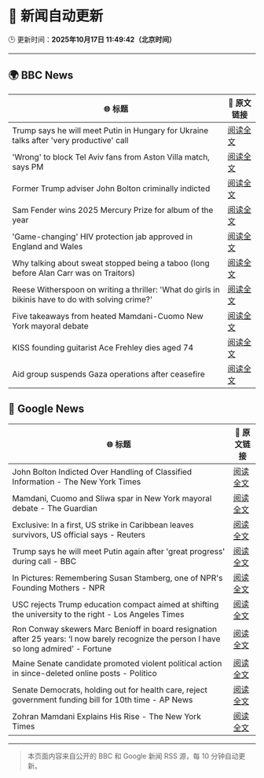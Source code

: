 # 🧠 新闻自动更新

🕒 更新时间：**2025年10月17日 11:49:42（北京时间）**

---

## 🌍 BBC News

| 🌐 标题 | 🔗 原文链接 |
|--------|-------------|
| Trump says he will meet Putin in Hungary for Ukraine talks after 'very productive' call | [阅读全文](https://www.bbc.com/news/articles/crmxz37nv3zo?at_medium=RSS&at_campaign=rss) |
| 'Wrong' to block Tel Aviv fans from Aston Villa match, says PM | [阅读全文](https://www.bbc.com/news/articles/c205gnz5p8xo?at_medium=RSS&at_campaign=rss) |
| Former Trump adviser John Bolton criminally indicted | [阅读全文](https://www.bbc.com/news/articles/cgql2qzkz5zo?at_medium=RSS&at_campaign=rss) |
| Sam Fender wins 2025 Mercury Prize for album of the year | [阅读全文](https://www.bbc.com/news/articles/cp3dnjd9g4go?at_medium=RSS&at_campaign=rss) |
| 'Game-changing' HIV protection jab approved in England and Wales | [阅读全文](https://www.bbc.com/news/articles/c803egy217xo?at_medium=RSS&at_campaign=rss) |
| Why talking about sweat stopped being a taboo (long before Alan Carr was on Traitors) | [阅读全文](https://www.bbc.com/news/articles/cwy51pgql7eo?at_medium=RSS&at_campaign=rss) |
| Reese Witherspoon on writing a thriller: 'What do girls in bikinis have to do with solving crime?' | [阅读全文](https://www.bbc.com/news/articles/cn0gl91dwr2o?at_medium=RSS&at_campaign=rss) |
| Five takeaways from heated Mamdani-Cuomo New York mayoral debate | [阅读全文](https://www.bbc.com/news/articles/cn8xlx53jn6o?at_medium=RSS&at_campaign=rss) |
| KISS founding guitarist Ace Frehley dies aged 74 | [阅读全文](https://www.bbc.com/news/articles/cj41vwgv47no?at_medium=RSS&at_campaign=rss) |
| Aid group suspends Gaza operations after ceasefire | [阅读全文](https://www.bbc.com/news/articles/cgjd783ywn3o?at_medium=RSS&at_campaign=rss) |

## 📰 Google News

| 🌐 标题 | 🔗 原文链接 |
|--------|-------------|
| John Bolton Indicted Over Handling of Classified Information - The New York Times | [阅读全文](https://news.google.com/rss/articles/CBMihwFBVV95cUxPeU04U3VBT2JOelN4QmNpanFxejlhRTMzbTU0SnZFYWdnZFJqWVhhTVRlVkdsZ2p5UzAzeFBSempfX3JvckZZZUs1UENNQ3Y1ZzlTYkxJRjZobkdzTnktR3FSb0RYT2xEaHdBd2NVUWJqQXZwWEZ6amhPY1VSajBOWjdwaEo4Vjg?oc=5) |
| Mamdani, Cuomo and Sliwa spar in New York mayoral debate - The Guardian | [阅读全文](https://news.google.com/rss/articles/CBMilgFBVV95cUxPZEtIVWNWR0tzMlZrS1JILTJOUTBGVjlKdmtkTVpCR3Zlbk1KUm5rTHFrZGhkYWwyZGlEblVtUFIwNjZwUnJ3aGN6UWQ4dFhRWE1uczg3UW1TY01VVmV2bXBwVTRxU2pJZVM2LU41aUUyci1ZS0ZNNGliWUVhSVdhakh0Yk90UlMzZ1JMVUU3cmFYc1pyQnc?oc=5) |
| Exclusive: In a first, US strike in Caribbean leaves survivors, US official says - Reuters | [阅读全文](https://news.google.com/rss/articles/CBMiuAFBVV95cUxPQ2M3dVJFVlNOQ0h0S2NXU3Ric3dxeWhXTURzUkpIQ3pxR1NLcUh5YjdnLVpMdzBzOFRWTzdRdHotakRrV1JBci1QdXBjb1RZeGZCTjgyeVJLTmRVaEtUMEg2cnhWaFRnNlMtMURTd0FnYWhveWV5Y3FRdlNxeTJNUl9UZXAxc0lEWGJxVUVpYjNfb2JTdkhIUUhGdGhOY3Y3a0hBcWlOb2tqODdEMXBTR1p6ZzdkRjk5?oc=5) |
| Trump says he will meet Putin again after 'great progress' during call - BBC | [阅读全文](https://news.google.com/rss/articles/CBMiWkFVX3lxTE9Fal8wR2g3bE8xR1BJaGExUlp0SE9TN0ZhdVRuNkdBak53akJTM1JFX1kybTVWaHJRY0lDa1pycm9pTm04cHJ4VTMxOWtrUVQ4aVg3VW9UekJnUdIBX0FVX3lxTE4wM0RyMy1vZk9NY3dCMGFtQ0t2eWFOQ1FLTUE3M3BPLVd5bDI1dWN4Y3kzSk9TejFkTEpBUU1sQjVfMGZRSFVoM05mei0tV0NtMmlBVV9Pd0VicDlpbHYw?oc=5) |
| In Pictures: Remembering Susan Stamberg, one of NPR's Founding Mothers - NPR | [阅读全文](https://news.google.com/rss/articles/CBMi0AFBVV95cUxQZFpqY3luYzRzMDJyTnh4NUxMd2hLU0ZKTVpCN1NqLXVwZnEyNFNNMmd5eXFKb3V1X3F2N0paTmxPYWhrMEozMWs2NUpiNkJ5TmY4WGtsS3o0V3k5b1p3Q0ZxSVhaeVJzYi1wZVpRRWdILW43RjdFck40U2Q3M2x6eHVXdTBHSlVyeWNsaGdZYjczQXBNMTRTd1V0a0RsODZVelItVS1pVWlJenNLdWdmSGdReDlkekluejlCTjI4MHhTblV4V2xvMEdyWW4wRG9U?oc=5) |
| USC rejects Trump education compact aimed at shifting the university to the right - Los Angeles Times | [阅读全文](https://news.google.com/rss/articles/CBMikAFBVV95cUxOMFQ3cWxpNEducjF4R2hoemdnU0dmX01HSUVXUGdDVk1wRHlUSGdPeHkxRC1vdkJZZExWZjA1VkYxQ1h5UkwyU2xaUEVwbERsbWtEdm5oLWN2WUo4TDdvTkJLbU5oMkZKYUNnb1JBVGlTRWQ4eXQ4SFR3MnlEaWlSYTVRZGk4NWRUSnBoaFdodzU?oc=5) |
| Ron Conway skewers Marc Benioff in board resignation after 25 years: ‘I now barely recognize the person I have so long admired’ - Fortune | [阅读全文](https://news.google.com/rss/articles/CBMiowFBVV95cUxONk9DY0N4UzNNVGJYc2ZnbmZUYmV6RHhpRnE5Qzd5dWNaX18wZ3VTQktPY1I2VVBnYlB1V2FfVzVZdG1oRlpNdk5JZDN4eWtjV0EtenBjMHRvVFN3Y1lRNVVaWjJVLWlVM1pmUUF4eUsyLThjZk5TRW02R21SbWVpT0ZKQ2ItMm9OX0NrMk85ZGpMQWZlY2xYek1GVjZ5R3otUVBr?oc=5) |
| Maine Senate candidate promoted violent political action in since-deleted online posts - Politico | [阅读全文](https://news.google.com/rss/articles/CBMi0gFBVV95cUxNalRRN2RIQkZWQVRYVW1UZDZIdERHYk56elNXTjJSWkFXbHVaVHpId3lIX01nUXk3ZjJ3eFN6SGtfNXZMU2tDSk9DNTRoVmkwNDlYa1NyTXNxR2ltZ2t5NUdsS0xKanVJeGc2enlSd0YyY0lBN0l3MVVxVExWc2tvbTV0MjByY1ZyelNzb2FFcVVtRDRjRy1wRG9YRVlJMVdtODdCR0dxVFJ6ZXVsbkdNUGh4SHRoYnNWWXl3OW5ic2cxNVlXQVFRQTZXOUhwSnBwZnc?oc=5) |
| Senate Democrats, holding out for health care, reject government funding bill for 10th time - AP News | [阅读全文](https://news.google.com/rss/articles/CBMipwFBVV95cUxQZlAwM0NMZFdmSlJTeWQwVkJKb0FzMzF5X1c3TGpRSVp5MGZXTTgyVVRDSHBqX3pkMzNRRGZuckJENGNIX3NMYm85M1lOMFNrVGx3b2k4d3ozbnpRdEtnT3JXbmJ4ZXlaaGFFVkt6UkFuY1phRW5mbjV6Rml4TXc5OHA3RUVOV2FtcGFOWVhKdzJmMmFydVE4YzE2S081RWpmc1FnbVRWWQ?oc=5) |
| Zohran Mamdani Explains His Rise - The New York Times | [阅读全文](https://news.google.com/rss/articles/CBMiiwFBVV95cUxPOGl3b0NfMnRRelhlZ012UkRXQmlLMkxPNUpkaEZObnhRQmdpM3B3aDM1UEdqbnJteUNYQVFqQk1PamFXal9nVGJXaGVjSTZEckktQUhSLU5BRktuY09USUNPODFIRFJybVU3ZTFwNG0tbE84Rkd2ZFhhbC1PMm44dUpRY19vcWVjWlJZ?oc=5) |

---
> 本页面内容来自公开的 BBC 和 Google 新闻 RSS 源，每 10 分钟自动更新。